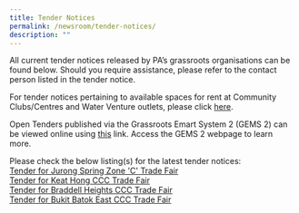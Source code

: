 ```yaml
---
title: Tender Notices
permalink: /newsroom/tender-notices/
description: ""
---
```

All current tender notices released by PA’s grassroots organisations can be found below. Should you require assistance, please refer to the contact person listed in the tender notice.

For tender notices pertaining to available spaces for rent at Community Clubs/Centres and Water Venture outlets, please click [here](/our-network/community-clubs/rentals).

Open Tenders published via the Grassroots Emart System 2 (GEMS 2) can be viewed online using [this](https://gems.pa.gov.sg/account/vendors) link. Access the GEMS 2 webpage to learn more.
<br>

Please check the below listing(s) for the latest tender notices: <br>
[Tender for Jurong Spring Zone 'C' Trade Fair](/tender-details/jurongspringzonecrc)<br>
[Tender for Keat Hong CCC Trade Fair](/tender-details/keathongccctradefair/)<br>[Tender for Braddell Heights CCC Trade Fair]( /tender-details/braddellheightsccctradefair)<br>
[Tender for Bukit Batok East CCC Trade Fair](/tender-details/bbeccctradefair)